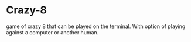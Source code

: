 # Crazy-8
game of crazy 8 that can be played on the terminal. With option of playing against a computer or another human. 
